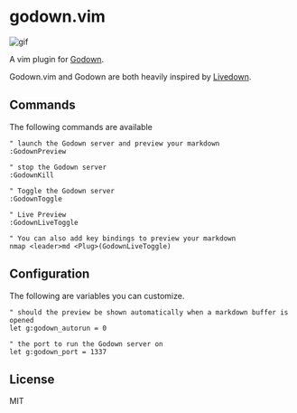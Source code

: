 godown.vim
===========

![gif](https://github.com/davinche/godown-vim/blob/static/gif.gif?raw=true)

A vim plugin for [Godown][gd].

Godown.vim and Godown are both heavily inspired by [Livedown][ld].

## Commands

The following commands are available

```vim
" launch the Godown server and preview your markdown
:GodownPreview

" stop the Godown server
:GodownKill

" Toggle the Godown server
:GodownToggle

" Live Preview
:GodownLiveToggle

" You can also add key bindings to preview your markdown
nmap <leader>md <Plug>(GodownLiveToggle)
```

## Configuration

The following are variables you can customize.

```vim
" should the preview be shown automatically when a markdown buffer is opened
let g:godown_autorun = 0

" the port to run the Godown server on
let g:godown_port = 1337
```

## License

MIT

[gd]: https://github.com/davinche/GoDown
[ld]: https://github.com/shime/livedown
